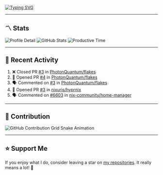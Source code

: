 [![Typing SVG](https://readme-typing-svg.demolab.com?font=&duration=2500&pause=100&center=true&vCenter=true&multiline=true&width=1000&height=60&lines=Hi+There!;Welcome+to+my+Github+profile+%F0%9F%91%8B)](https://git.io/typing-svg)

---

## 〽️ Stats

![Profile Detail](http://github-profile-summary-cards.vercel.app/api/cards/profile-details?username=phucleeuwu&theme=transparent)
![GitHub Stats](http://github-profile-summary-cards.vercel.app/api/cards/stats?username=phucleeuwu&theme=transparent)
![Productive Time](http://github-profile-summary-cards.vercel.app/api/cards/productive-time?username=phucleeuwu&theme=transparent&utcOffset=8)

---

## 📝 Recent Activity

<!--START_SECTION:activity-->
1. ❌ Closed PR [#3](https://github.com/PhotonQuantum/flakes/pull/3) in [PhotonQuantum/flakes](https://github.com/PhotonQuantum/flakes)
2. 💪 Opened PR [#4](https://github.com/PhotonQuantum/flakes/pull/4) in [PhotonQuantum/flakes](https://github.com/PhotonQuantum/flakes)
3. 🗣 Commented on [#3](https://github.com/PhotonQuantum/flakes/pull/3#issuecomment-2869353312) in [PhotonQuantum/flakes](https://github.com/PhotonQuantum/flakes)
4. 💪 Opened PR [#3](https://github.com/nixuris/hyprnix/pull/3) in [nixuris/hyprnix](https://github.com/nixuris/hyprnix)
5. 🗣 Commented on [#6603](https://github.com/nix-community/home-manager/issues/6603#issuecomment-2868875748) in [nix-community/home-manager](https://github.com/nix-community/home-manager)
<!--END_SECTION:activity-->

<!--START_SECTION:waka-->
<!--END_SECTION:waka-->

---

## 🐍 Contribution

<picture>
  <source media="(prefers-color-scheme: dark)" srcset="https://raw.githubusercontent.com/phucleeuwu/phucleeuwu/output/github-contribution-grid-snake-dark.svg">
  <source media="(prefers-color-scheme: light)" srcset="https://raw.githubusercontent.com/phucleeuwu/phucleeuwu/output/github-contribution-grid-snake.svg">
  <img alt="GitHub Contribution Grid Snake Animation" src="https://raw.githubusercontent.com/phucleeuwu/phucleeuwu/output/github-contribution-grid-snake.svg">
</picture>

---

## ⭐ Support Me

If you enjoy what I do, consider leaving a star on [my repositories](https://github.com/phucleeuwu?tab=repositories&type=source). It really means a lot! 💙
